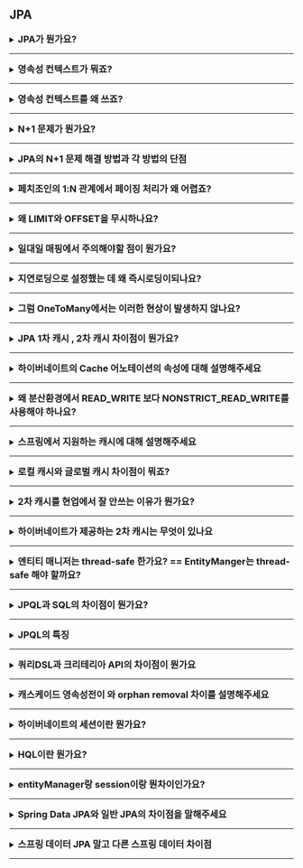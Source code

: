 ## JPA

<details>
<summary><strong style="font-size:1.17em">JPA가 뭔가요?</strong></summary>

```text
- 객체와 데이터베이스 테이블 간의 매핑:
- SQL 추상화
- 특정 데이터베이스에 종속되지 않는다
- 반복적인 CRUD(Create, Read, Update, Delete) 작업을 단순화
- 객체지향적 접근
```

</details>

---

<details>
<summary><strong style="font-size:1.17em">영속성 컨텍스트가 뭐죠?</strong></summary>

```text
영속성 컨텍스트란, 엔티티를 영구 저장하는 환경으로, 애플리케이션과 데이터베이스 사이에 엔티티를 보관하는 가상의 데이터베이스 역할을 합니다.

엔티티매니저에 엔티티를 저장하거나 조회하면, 엔티티매니저는 영속성 컨텍스트에 엔티티를 보관하고 관리합니다. 
```

</details>

---

<details>
<summary><strong style="font-size:1.17em">영속성 컨텍스트를 왜 쓰죠?</strong></summary>

```text
1. 1차 캐시
    - 데이터베이스에 조회없이 1차 캐시에 조회하려는 엔티티가 있으면 반환하기 때문에 성능이 좋아집니다. 
2. 쓰기 지연 
    - 쿼리를 영속성 컨텍스트의 쓰기 지연 저장소에 보관하다 트랜잭션이 커밋하면 데이터베이스에 저장소에 담겨있던 쿼리들을 실행합니다 
3. 더티 체킹 
    - 커밋 시점에 영속화된 엔티티의 스냅샷과 비교 → 변경된 부분이 있다면 업데이트 쿼리를 만듭니다.  
4. 지연 로딩
```

</details>

---

<details>
<summary><strong style="font-size:1.17em">N+1 문제가 뭔가요?</strong></summary>

```text
N+1 문제란, 1번의 쿼리를 날렸을 때, 의도하지 않은 N번의 쿼리가 추가적으로 실행되는 것을 말합니다.
```

</details>

---

<details>
<summary><strong style="font-size:1.17em">JPA의 N+1 문제 해결 방법과 각 방법의 단점</strong></summary>

```text
1. @BatchSize
   - 해결 방법: 연관 엔티티를 IN 쿼리를 통해 일정 크기의 배치로 조회
   - 장점: 지정된 크기만큼의 연관 엔티티를 IN절로 한 번에 조회해서 N+1문제를 해결
   - 단점: 
     - 최적의 배치 크기를 찾기 어려움
     - 통일되게 배치사이즈를 정하면, 필요없는 쿼리가 발생하거나 필요없는 데이터까지 조회합니다

2. Native SQL 사용
   - 해결 방법: JPA 대신 Native SQL을 사용하여 최적화된 쿼리 작성
   - 장점: 데이터베이스에 최적화된 쿼리 사용 가능
   - 단점: 
     - JPA의 장점 (객체 지향적 접근, 데이터베이스 독립성) 상실
     - SQL에 의존적인 코드 증가
     
3. @Fetch(FetchMode.SUBSELECT)
   - 연관된 엔티티들을 조회할 때 서브쿼리를 사용합니다.
   - 장점: N+1 문제를 효과적으로 해결할 수 있습니다.
          Fetch Join과 달리 페이징과 함께 사용할 수 있습니다.
   - 단점: 
     - 항상 연관 엔티티를 모두 가져오므로, 필요하지 않은 경우에도 데이터를 로드할 수 있습니다.
     - 대량의 데이터를 다룰 때는 메모리 사용량에 주의해야 합니다.
     
4. Fetch Join (페치 조인) 과 @EntityGraph
   - 해결 방법: JPQL의 JOIN FETCH 또는 EntityGraph를 사용하여 연관 엔티티를 함께 조회
   - 장점: 한 번의 쿼리로 연관 엔티티를 모두 가져옴
   - 단점: 
     - 1:N 관계에서 페이징 처리가 어려움 
     - 여러 컬렉션을 페치 조인하면 카테시안 곱이 발생하여 데이터 중복 증가 (Set으로 해야하거나 단, 순서 잘못,컬렉션 하나만 페치조인,쿼리분리) 
```


</details>

---

<details>
<summary><strong style="font-size:1.17em">페치조인의 1:N 관계에서 페이징 처리가 왜 어렵죠?</strong></summary>

```text
OneToMany 관계에서 Fetch Join과 페이징을 함께 사용할 경우 문제가 발생합니다. 
이 경우 JPA는 LIMIT과 OFFSET을 무시하고 모든 데이터를 메모리에 로드한 후 애플리케이션 레벨에서 페이징을 수행합니다. 
이는 대용량 데이터 처리 시 Out of Memory(OOM) 오류를 야기할 수 있습니다.
```

</details>

---

<details>
<summary><strong style="font-size:1.17em">왜 LIMIT와 OFFSET을 무시하나요?</strong></summary>

```text
OneToMany 관계에서 Fetch Join을 사용하면 데이터베이스 결과 집합에 중복된 행이 포함될 수 있습니다.

중복된 행으로 인해 LIMIT와 OFFSET을 데이터베이스 수준에서 적용하면 예상치 못한 결과가 나올 수 있습니다.
예를들어, LIMIT 10을 적용했을 때 실제로는 2-3개의 '일(One)' 쪽 엔티티만 포함될 수 있습니다.

이러한 문제를 방지하기 위해 JPA는 OneToMany Fetch Join에서 LIMIT와 OFFSET을 무시합니다.
대신 모든 데이터를 메모리로 로딩한 후, 애플리케이션 레벨에서 중복을 제거하고 페이징을 수행합니다.
```

</details>

---

<details>
<summary><strong style="font-size:1.17em">일대일 매핑에서 주의해야할 점이 뭔가요?</strong></summary>

```text
- 객체의 단방향 관계가 주(Main) 엔티티에서 대상(Target) 엔티티로 향할 때, 
데이터베이스에서 대상 테이블에 외래 키를 두는 구조는 지원되지 않습니다

- 연관관계의 주인이 아닌 쪽에서 주인인 엔티티를 조회 시 지연 로딩이 동작하지 않고 즉시로딩으로 작동됩니다.
```

</details>

---

<details>
<summary><strong style="font-size:1.17em">지연로딩으로 설정했는 데 왜 즉시로딩이되나요?</strong></summary>

```text
프록시의 한계 때문입니다. 
OneToOne 관계에서 연관관계 주인인 쪽에서 조회시, 
지연로딩할때 외래키로 연관맺은 객체의 아이디를 얻을 수 있고, 프록시를 생성할 수 있습니다.

반면, 연관관계 주인이 아닌 객체는 외래키가 없기 때문에 연관객체의 존재여부를 파악할 수가 없습니다. 
이 상태로 프록시를 생성하기에는 null값을 처리하는 등 모호한 부분이 있어서 불가능하다 판단하에 조회쿼리를 결국 날려서 즉시로딩방식으로 진행합니다. 
```

</details>

---

<details>
<summary><strong style="font-size:1.17em">그럼 OneToMany에서는 이러한 현상이 발생하지 않나요?</strong></summary>

```text
일(1)에 해당하는 엔티티의 다(N) 에 해당하는 연관 관계 필드는 컬렉션 타입입니다.
지연 로딩을 적용할 때 엔티티에 컬렉션이 있으면 컬렉션을 추적하고 관리할 목적으로 하이버네이트는 컬렉션 래퍼(PersistentBag)라는 것을 제공합니다.
이것이 컬렉션에 대한 프록시 역할을 합니다. 
```

</details>

---

<details>
<summary><strong style="font-size:1.17em">JPA 1차 캐시 , 2차 캐시 차이점이 뭔가요?</strong></summary>

```text
1차 캐시는 영속성 컨텍스트 내부에 위치하며, 트랜잭션 범위에서 동작합니다.
주요 이점은 동일 트랜잭션 내에서 반복 조회 시 1차 캐시에 담겨있던 엔티티를 넘겨, 데이터베이스 접근을 줄여 성능을 향상시킵니다. 

2차캐시는 애플리케이션 전체에서 공유되는 캐시입니다. 
2차 캐시는 조회한 객체를 그대로 반환하는 것이 아니라 복사본을 반환합니다.
주로 자주 변경되지 않는 데이터에 효과적입니다.
```

</details>

---

<details>
<summary><strong style="font-size:1.17em">하이버네이트의 Cache 어노테이션의 속성에 대해 설명해주세요</strong></summary>

```text
usage: 캐시 동시성 전략을 지정합니다 (NONE, READ_ONLY, NONSTRICT_READ_WRITE, READ_WRITE, TRANSACTIONAL)

- NONE: 전략이 없습니다.
- READ_ONLY: 읽기 전용입니다. 불변값에 적합합니다.
- NONSTRICT_READ_WRITE: 
    동작 방식: 읽기 작업은 캐시에서 직접 데이터를 읽습니다. 쓰기 작업은 데이터베이스에 먼저 쓰고, 그 후 캐시를 갱신합니다.
    특징: 동시성 제어가 엄격하지 않습니다. 짧은 시간 동안 캐시와 데이터베이스 간 불일치가 발생할 수 있습니다.
- READ_WRITE: 
    읽기 작업은 캐시에서 데이터를 읽되, 매번 유효성을 검사합니다. 쓰기 작업은 데이터베이스와 캐시를 동시에 갱신하며, 락(lock)을 사용합니다.
    동시성 제어가 엄격합니다 그리고 캐시와 데이터베이스의 일관성을 항상 유지합니다. 단, 클러스터 환경에서는 사용하면 안됩니다.
- TRANSACTIONAL: JTA 환경에서 사용됩니다. 

region: 캐시 영역의 이름을 지정할 수 있습니다. 이름을 달리 주어, 각 리전마다 다른 캐시 전략을 구축할 수 있습니다.

include 속성은 엔티티의 관계(연관)들을 어떻게 캐시할지 지정합니다.
```

</details>

---

<details>
<summary><strong style="font-size:1.17em">왜 분산환경에서 READ_WRITE 보다 NONSTRICT_READ_WRITE를 사용해야 하나요?</strong></summary>

```text
READ_WRITE는 동기화 처리 때문에 성능에 문제가 있습니다. 
그리고 분산 환경에서 캐시에 대한 동기화처리를 한다고 해도 DB에서는 디비에 대한 락킹이 아니기 때문에 일관성 보장이 안될수 있습니다.
```

</details>

---

<details>
<summary><strong style="font-size:1.17em">스프링에서 지원하는 캐시에 대해 설명해주세요</strong></summary>

```text
- 캐시 구현 기술에 종속되지 않도록 추상화 기술인 PSA 를 제공합니다. (CacheManager)
- AOP를 통해 적용하기 때문에 애플리케이션 코드를 수정하지 않고, 캐시 부가 기능을 추가할 수 있습니다.
- 구현체로는 카페인,EhCache, Redis 등등이 있으며 로컬 캐시 혹은 글로벌 캐시로 사용가능합니다.
```

</details>

---

<details>
<summary><strong style="font-size:1.17em">로컬 캐시와 글로벌 캐시 차이점이 뭐죠?</strong></summary>

```text
- Local Cache

서버마다 캐시를 따로 저장한다.
다른 서버의 캐시를 참조하기 어렵다.
대신 서버 내에서 작동하기 때문에 속도가 빠르다.
로컬 서버 장비의 Resource를 이용한다. (Memory, Disk)

만약 캐시에 저장된 데이터가 변경되는 경우 정합성을 맞추기 위해 
해당 서버를 제외한 모든 peer에 변경 사항 전달해야하기 때문에 
WAS 인스턴스가 늘어나고, 캐시 저장 데이터 크기가 커지면 성능이 저하됩니다.

- Global Cache

여러 서버에서 캐시 서버에 접근하여 참조 할 수 있습니다.
별도의 캐시 서버를 이용하기 때문에 서버 간 데이터 공유가 쉽습니다.
네트워크 트래픽을 사용해야 해서 로컬 캐시보다는 느리다.
데이터를 분산하여 저장 할 수 있습니다. 
```

</details>

---

<details>
<summary><strong style="font-size:1.17em">2차 캐시를 현업에서 잘 안쓰는 이유가 뭔가요?</strong></summary>

```text
설정이 복잡하고, 지원하는 캐시 라이브러리도 적습니다.(EhCache, Infinispan 등) 

또한, 외부 API를 조회하고 여러 엔티티를 조회하면서 DTO를 생성할텐데 2차캐시는 엔티티만 캐시가 지원됩니다.
그래서 보통 스프링이 지원하는 캐시를 사용하여 DTO를 저장하고 다양한 라이브러리 예를들면 Redis등을 사용할 수가 있습니다. 

다중서버환경에서는 로컬 캐시보다는 글로벌 캐시를 사용합니다.
```

</details>

---

<details>
<summary><strong style="font-size:1.17em">하이버네이트가 제공하는 2차 캐시는 무엇이 있나요</strong></summary>

```text
해당 캐시는 크게 3가지를 지원합니다.

엔티티 캐시 : 엔티티 단위로 캐시한다.
컬렉션 캐시 : 엔티티와 연관된 컬렉션을 캐시한다. 컬렉션이 엔티티를 담고 있으면 식별자 값만 캐시한다.
쿼리 캐시 : 쿼리와 파라미터 정보를 키로 사용해서 캐시한다. 결과가 엔티티면 식별자 값만 캐시한다.
```

</details>

---

<details>
<summary><strong style="font-size:1.17em">엔티티 매니저는 thread-safe 한가요? == EntityManger는 thread-safe 해야 할까요?</strong></summary>

```text
EntityManager는 thread-safe 하지 않습니다.
그리고 의도적으로 그렇게 설계되었습니다.

왜냐면
스프링에서는 트랜잭션 단위로 엔티티매니저를 생성하고
스레드로컬을 사용하여 스레드 당 하나의 엔티티매니저를 보장합니다.

따라서 엔티티매니저가 스레드세이프하지 않은것은 
장점이 됩니다. 그 이유는 동기화할 필요가 없어 오버헤드도 없고
데이터 정합성을 보장하기에도 쉽습니다. 
```
</details>

---

<details>
<summary><strong style="font-size:1.17em">JPQL과 SQL의 차이점이 뭔가요?</strong></summary>

```text
- 테이블이 아닌 객체를 검색하는 객체지향 쿼리
- SQL을 추상화 했기 때문에 특정 DB에 종속적이지 않음
- JPA는 JPQL을 분석하여 SQL을 생성한 후 DB에서 조회
```

</details>

---

<details>
<summary><strong style="font-size:1.17em">JPQL의 특징</strong></summary>

```text
- 엔티티와 속성은 대소문자를 구분합니다.
- JPQL에서 엔티티의 별칭은 필수적으로 명시해야 합니다. (별칭을 명시하는 AS 키워드는 생략해도 자동으로 부여됩니다 )
- DTO로 객체 반환 받을 수 있습니다.
- 파라미터 바인딩도 가능합니다.  
```

</details>

---

<details>
<summary><strong style="font-size:1.17em">쿼리DSL과 크리테리아 API의 차이점이 뭔가요</strong></summary>

```text
Criteria는 컴파일 시점에 에러를 잡아주는 장점이 있습니다. 
JPQL 처럼 String으로 쿼리를 작성하지 않아도 되고, 객체로 코드를 작성합니다.

하지만 이 CriteriaBuilder를 통해서 쿼리를 만들면 
실제 작성해야 하는 SQL 쿼리보다 훨씬 많은 양의 코드를 작성해야 합니다. 
또한 코드가 장황해지다 보니 가독성이 떨어지면서 실제로 어떤 쿼리가 생성되는 것인지 한눈에 파악하기 어렵습니다.

쿼리DSL은 Criteria의 단점이 없어지고, JPQL과 비슷해서 한 눈에 들어옵니다.
QueryDSL은 JPA 표준은 아니고 오픈소스 프로젝트입니다.
쿼리 대로 날라가기 때문에 예상치 못한 쿼리가 날라가 N+1문제 안생깁니다.
또한, 동적쿼리로 조건에 따라 다른 쿼리를 만들 수 있습니다. 
```

</details>

---

<details>
<summary><strong style="font-size:1.17em">캐스케이드 영속성전이 와 orphan removal 차이를 설명해주세요</strong></summary>

```text
- CascadeType.REMOVE와 orphanRemoval = true는 부모 엔티티를 삭제하면 자식 엔티티도 삭제합니다.
- 부모 엔티티에서 자식 엔티티 제거할때는 CascadeType.REMOVE는 자식 엔티티가 그대로 남아있는 반면, orphanRemoval = true는 자식 엔티티를 제거합니다.
- OrphanRemoval 만 있는 것은 동작안합니다.
```

</details>

---

<details>
<summary><strong style="font-size:1.17em">하이버네이트의 세션이란 뭔가요?</strong></summary>

```text
- 세션 객체는 응용 프로그램과 데이터베이스에 저장된 데이터 간의 인터페이스를 제공
- 수명이 짧은 객체이며 JDBC 커넥션을 래핑합니다. 
- 데이터의 1차 캐시 (필수)를 보유합니다.
- org.hibernate.Session 인터페이스는 객체를 삽입, 갱신, 삭제하는 메소드를 제공
- Transaction, Query 및 Criteria에 대한 팩토리 메소드를 제공합니다.
- 참고로 세션팩토리는 2차 캐시를 선택적으로 보유및 관리합니다. 세션팩토리는 싱글톤 객체로, 여러 세션간에 공유됩니다.  
```


</details>

---

<details>
<summary><strong style="font-size:1.17em">HQL이란 뭔가요?</strong></summary>

```text
Hibernate를 통해 데이터베이스를 검색할 경우에 이용하는 쿼리입니다.
 
Hibernate가 어떤 데이터베이스를 이용하고 있는지 살펴보고 
알아서 HQL을 그에 맞는 SQL 로 변환하여 준다는 장점이 있습니다.

```

</details>

---

<details>
<summary><strong style="font-size:1.17em">entityManager랑 session이랑 뭔차이인가요?</strong></summary>

```text
EntityManager: JPA(Java Persistence API)의 표준 인터페이스입니다.
Session: Hibernate의 고유한 인터페이스로, JPA 표준을 확장한 것입니다.

따라서 
Session은 EntityManager의 모든 기능을 포함하며, 추가적인 Hibernate 특화 기능을 제공합니다.

또한 EntityManager의 Hibernate 구현체는 내부적으로 Session을 가지고 있어서,
필요할 때 unwrap()을 통해 Session을 얻을 수 있습니다.
```

</details>

---

<details>
<summary><strong style="font-size:1.17em">Spring Data JPA와 일반 JPA의 차이점을 말해주세요</strong></summary>

```text
스프링 데이터는 다양한 데이터 저장소에 대한 데이터 액세스를 단순화하고 통일된 방식으로 제공하는 프로젝트입니다. 

예를들어 Pageable객체로 페이징과 정렬, 메소드 이름으로 쿼리 생성, CRUD 메소드 제공, 
Repository 인터페이스를 정의하면 구현체를 자동 생성 등 개발자가 쉽게 사용할 수 있습니다. 

일반 JPA는 모든 메서드를 직접 구현하고, EntityManager를 직접 다뤄야 합니다. 
```

</details>

---

<details>
<summary><strong style="font-size:1.17em">스프링 데이터 JPA 말고 다른 스프링 데이터 차이점</strong></summary>

```text
스프링 데이터 JPA
스프링 데이터 JDBC : @Query 어노테이션을 사용하여 직접 SQL을 작성
스프링 데이터 MongoDB : 메소드 이름으로 쿼리를 생성
스프링 데이터 Redis :  RedisTemplate을 사용하여 키-값 데이터를 저장하고 검색합니다.
스프링 데이터 Elasticsearch : 전문 검색을 위한 메소드를 정의합니다.
```

</details>

---



